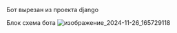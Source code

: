 Бот вырезан из проекта django

Блок схема бота
![изображение_2024-11-26_165729118](https://github.com/user-attachments/assets/5f170641-e3bf-471e-8468-5c22bf719bc9)
